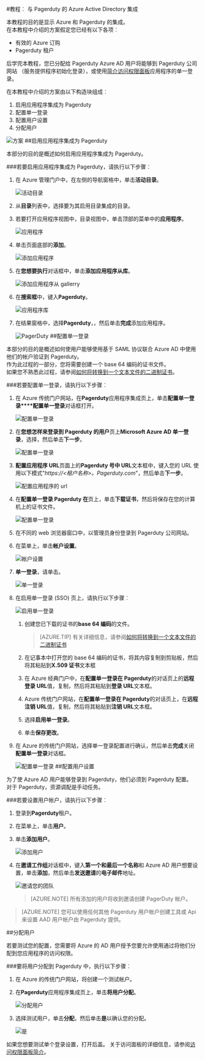 <properties 
    pageTitle="教程︰ Azure Active Directory 集成与 Pagerduty |Microsoft Azure" 
    description="了解如何使用 Pagerduty Azure Active Directory 以启用单一登录、 自动化资源调配，以及更多 ！" 
    services="active-directory" 
    authors="jeevansd"  
    documentationCenter="na" 
    manager="femila"/>
<tags 
    ms.service="active-directory" 
    ms.devlang="na" 
    ms.topic="article" 
    ms.tgt_pltfrm="na" 
    ms.workload="identity" 
    ms.date="09/29/2016" 
    ms.author="jeedes" />

#<a name="tutorial-azure-active-directory-integration-with-pagerduty"></a>教程︰ 与 Pagerduty 的 Azure Active Directory 集成
  
本教程的目的是显示 Azure 和 Pagerduty 的集成。  
在本教程中介绍的方案假定您已经有以下各项︰

-   有效的 Azure 订购
-   Pagerduty 租户
  
后学完本教程，您已分配给 Pagerduty Azure AD 用户将能够到 Pagerduty 公司网站 （服务提供程序初始化登录），或使用[简介访问权限面板](active-directory-saas-access-panel-introduction.md)应用程序的单一登录。
  
在本教程中介绍的方案由以下构造块组成︰

1.  启用应用程序集成为 Pagerduty
2.  配置单一登录
3.  配置用户设置
4.  分配用户

![方案](./media/active-directory-saas-pagerduty-tutorial/IC778528.png "方案")
##<a name="enabling-the-application-integration-for-pagerduty"></a>启用应用程序集成为 Pagerduty
  
本部分的目的是概述如何启用应用程序集成为 Pagerduty。

###<a name="to-enable-the-application-integration-for-pagerduty-perform-the-following-steps"></a>若要启用应用程序集成为 Pagerduty，请执行以下步骤︰

1.  在 Azure 管理门户中，在左侧的导航窗格中，单击**活动目录**。

    ![活动目录](./media/active-directory-saas-pagerduty-tutorial/IC700993.png "活动目录")

2.  从**目录**列表中，选择要为其启用目录集成的目录。

3.  若要打开应用程序视图中，目录视图中，单击顶部的菜单中的**应用程序**。

    ![应用程序](./media/active-directory-saas-pagerduty-tutorial/IC700994.png "应用程序")

4.  单击页面底部的**添加**。

    ![添加应用程序](./media/active-directory-saas-pagerduty-tutorial/IC749321.png "添加应用程序")

5.  在**您想要执行**对话框中，单击**添加应用程序从库**。

    ![添加应用程序从 gallerry](./media/active-directory-saas-pagerduty-tutorial/IC749322.png "添加应用程序从 gallerry")

6.  在**搜索框**中，键入**Pagerduty**。

    ![应用程序库](./media/active-directory-saas-pagerduty-tutorial/IC778529.png "应用程序库")

7.  在结果窗格中，选择**Pagerduty**，，然后单击**完成**添加应用程序。

    ![PagerDuty](./media/active-directory-saas-pagerduty-tutorial/IC778530.png "PagerDuty")
##<a name="configuring-single-sign-on"></a>配置单一登录
  
本部分的目的是概述如何使用户能够使用基于 SAML 协议联合 Azure AD 中使用他们的帐户验证到 Pagerduty。  
作为此过程的一部分，您将需要创建一个 base 64 编码的证书文件。  
如果您不熟悉此过程，请参阅[如何将转换到一个文本文件的二进制证书](http://youtu.be/PlgrzUZ-Y1o)。

###<a name="to-configure-single-sign-on-perform-the-following-steps"></a>若要配置单一登录，请执行以下步骤︰

1.  在 Azure 传统门户网站，在**Pagerduty**应用程序集成页上，单击**配置单一登录****配置单一登录**对话框打开。

    ![配置单一登录](./media/active-directory-saas-pagerduty-tutorial/IC778531.png "配置单一登录")

2.  在**您想怎样来登录到 Pagerduty 的用户**页上**Microsoft Azure AD 单一登录**，选择，然后单击**下一步**。

    ![配置单一登录](./media/active-directory-saas-pagerduty-tutorial/IC778532.png "配置单一登录")

3.  **配置应用程序 URL**页面上的**Pagerduty 号中 URL**文本框中，键入您的 URL 使用以下模式"*https://\<租户名称\>。Pagerduty.com*"，然后单击**下一步**。

    ![配置应用程序的 url](./media/active-directory-saas-pagerduty-tutorial/IC778533.png "配置应用程序的 url")

4.  在**配置单一登录 Pagerduty 在**页上，单击**下载证书**，然后将保存在您的计算机上的证书文件。

    ![配置单一登录](./media/active-directory-saas-pagerduty-tutorial/IC778534.png "配置单一登录")

5.  在不同的 web 浏览器窗口中，以管理员身份登录到 Pagerduty 公司网站。

6.  在菜单上，单击**帐户设置**。

    ![帐户设置](./media/active-directory-saas-pagerduty-tutorial/IC778535.png "帐户设置")

7.  **单一登录**，请单击。

    ![单一登录](./media/active-directory-saas-pagerduty-tutorial/IC778536.png "单一登录")

8.  在启用单一登录 (SSO) 页上，请执行以下步骤︰

    ![启用单一登录](./media/active-directory-saas-pagerduty-tutorial/IC778537.png "启用单一登录")

    1.  创建您已下载的证书的**base 64 编码**的文件。  

        >[AZURE.TIP] 有关详细信息，请参阅[如何将转换到一个文本文件的二进制证书](http://youtu.be/PlgrzUZ-Y1o)

    2.  在记事本中打开您的 base 64 编码的证书，将其内容复制到剪贴板，然后将其粘贴到**X.509 证书**文本框
    3.  在 Azure 经典门户中，在**配置单一登录在 Pagerduty**的对话页上的**远程登录 URL**值，复制，然后将其粘贴到**登录 URL**文本框。
    4.  Azure 传统门户网站，在**配置单一登录在 Pagerduty**的对话页上，在**远程注销 URL**值，复制，然后将其粘贴到**注销 URL**文本框。
    5.  选择**启用单一登录**。
    6.  单击**保存更改**。

9.  在 Azure 的传统门户网站，选择单一登录配置进行确认，然后单击**完成**关闭**配置单一登录**对话框。

    ![配置单一登录](./media/active-directory-saas-pagerduty-tutorial/IC778538.png "配置单一登录")
##<a name="configuring-user-provisioning"></a>配置用户设置
  
为了使 Azure AD 用户能够登录到 Pagerduty，他们必须到 Pagerduty 配置。  
对于 Pagerduty，资源调配是手动任务。

###<a name="to-provision-a-user-accounts-perform-the-following-steps"></a>若要设置用户帐户，请执行以下步骤︰

1.  登录到**Pagerduty**租户。

2.  在菜单上，单击**用户**。

3.  单击**添加用户**。

    ![添加用户](./media/active-directory-saas-pagerduty-tutorial/IC778539.png "添加用户")

4.  在**邀请工作组**对话框中，键入**第一个和最后一个名称**和 Azure AD 用户想要设置，单击**添加**，然后单击**发送邀请**的**电子邮件**地址。

    ![邀请您的团队](./media/active-directory-saas-pagerduty-tutorial/IC778540.png "邀请您的团队")

    >[AZURE.NOTE] 所有添加的用户将收到邀请创建 PagerDuty 帐户。

>[AZURE.NOTE] 您可以使用任何其他 Pagerduty 用户帐户创建工具或 Api 来设置 AAD 用户帐户由 Pagerduty 提供。

##<a name="assigning-users"></a>分配用户
  
若要测试您的配置，您需要将 Azure 的 AD 用户授予您要允许使用通过将他们分配到您应用程序的访问权限。

###<a name="to-assign-users-to-pagerduty-perform-the-following-steps"></a>要将用户分配到 Pagerduty 中，执行以下步骤︰

1.  在 Azure 的传统门户网站，将创建一个测试帐户。

2.  在**Pagerduty**应用程序集成页上，单击**将用户分配**。

    ![分配用户](./media/active-directory-saas-pagerduty-tutorial/IC778541.png "分配用户")

3.  选择测试用户，单击**分配**，然后单击**是**以确认您的分配。

    ![是](./media/active-directory-saas-pagerduty-tutorial/IC767830.png "是")
  
如果您想要测试单个登录设置，打开后盖。 关于访问面板的详细信息，请参阅[访问权限面板简介](active-directory-saas-access-panel-introduction.md)。